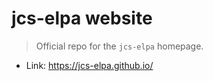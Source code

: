 # jcs-elpa website
> Official repo for the `jcs-elpa` homepage.

* Link: https://jcs-elpa.github.io/
